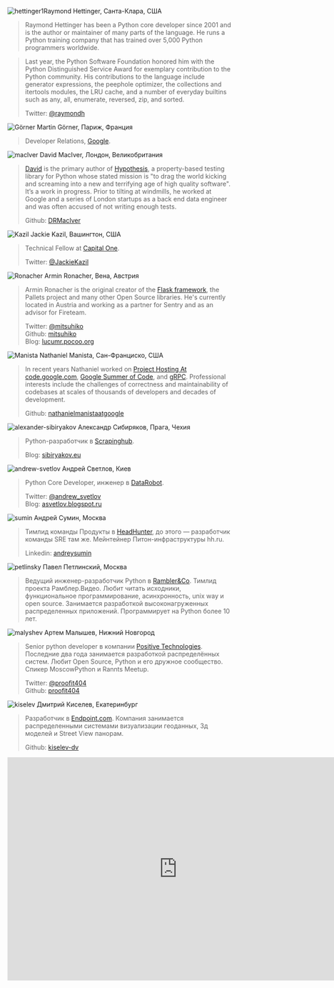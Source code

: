 <a name="Raymond-Hettinger"></a>![hettinger1](https://img-fotki.yandex.ru/get/25939/121639917.db/0_14b553_340e664f_orig)Raymond Hettinger, Санта-Клара, США

> Raymond Hettinger has been a Python core developer since 2001 and is the author or maintainer of many parts of the language. He runs a Python training company that has trained over 5,000 Python programmers worldwide.

> Last year, the Python Software Foundation honored him with the Python Distinguished Service Award for exemplary contribution to the Python community. His contributions to the language include generator expressions, the peephole optimizer, the collections and itertools modules, the LRU cache, and a number of everyday builtins such as any, all, enumerate, reversed, zip, and sorted.
>
> Twitter: [@raymondh](https://twitter.com/raymondh) 

<a name="Martin-Görner"></a>![Görner](https://img-fotki.yandex.ru/get/50455/121639917.dc/0_14d98e_c49853a3_orig) Martin Görner, Париж, Франция

> Developer Relations, [Google](https://www.google.com/).

<a name="David-maclver"></a>![maclver](https://img-fotki.yandex.ru/get/47776/121639917.db/0_14b557_10c8d66d_orig) David MacIver, Лондон, Великобритания

> [David](http://www.drmaciver.com/ ) is the primary author of [Hypothesis](http://hypothesis.readthedocs.org/), a property-based testing library for Python whose stated mission is "to drag the world kicking and screaming into a new and terrifying age of high quality software". It’s a work in progress. Prior to tilting at windmills, he worked at Google and a series of London startups as a back end data engineer and was often accused of not writing enough tests.
>
> Github: [DRMacIver](https://github.com/DRMacIver)

<a name="Jackie-Kazil"></a>![Kazil](https://img-fotki.yandex.ru/get/28292/121639917.dc/0_14d98a_173ea49f_orig) Jackie Kazil, Вашингтон, США

> Technical Fellow at [Capital One](https://www.capitalone.com).
>
> Twitter: [@JackieKazil](https://twitter.com/JackieKazil) 

<a name="Ronacher"></a>![Ronacher](https://img-fotki.yandex.ru/get/30894/121639917.db/0_14ab60_949a4635_orig) Armin Ronacher, Вена, Австрия

> Armin Ronacher is the original creator of the [Flask framework](http://flask.pocoo.org/), the Pallets project and many other Open Source libraries.
He's currently located in Austria and working as a partner for Sentry and as an advisor for Fireteam.
>
> Twitter: [@mitsuhiko](https://twitter.com/mitsuhiko)  
> Github: [mitsuhiko](https://github.com/mitsuhiko)  
> Blog: [lucumr.pocoo.org](http://lucumr.pocoo.org/)

<a name="Nathaniel-Manista"></a>![Manista](https://img-fotki.yandex.ru/get/59613/121639917.dc/0_14da09_30d0feb3_orig) Nathaniel Manista, Сан-Франциско, США 
>
>  In recent years Nathaniel worked on [Project Hosting At code.google.com](https://www.google.com/url?hl=ru&q=https://en.wikipedia.org/wiki/Google_Developers%23Google_Code&source=gmail&ust=1463207579648000&usg=AFQjCNHvjLHP8M2-aRtX036OkzpIPQbXTQ), [Google Summer of Code](https://www.google.com/url?hl=ru&q=https://summerofcode.withgoogle.com/&source=gmail&ust=1463207579648000&usg=AFQjCNGzlnvwQNcEQb83GSvjf1SOsS1WAQ), and [gRPC](https://www.google.com/url?hl=ru&q=http://www.grpc.io/&source=gmail&ust=1463207579648000&usg=AFQjCNG2Jb7trzJbibTUHHqusCLHBfIK3w). Professional interests include the challenges of correctness and maintainability of codebases at scales of thousands of developers and decades of development.
>
> Github: [nathanielmanistaatgoogle](https://github.com/nathanielmanistaatgoogle) 

<a name="alexander-sibiryakov"></a>![alexander-sibiryakov](https://img-fotki.yandex.ru/get/45704/121639917.db/0_14b555_5e902961_orig) Александр Сибиряков, Прага, Чехия

> Python-разработчик в [Scrapinghub](http://scrapinghub.com).
>
> Blog: [sibiryakov.eu](http://sibiryakov.eu)

<a name="andrew-svetlov"></a>![andrew-svetlov](https://img-fotki.yandex.ru/get/60015/121639917.db/0_14b554_387ef7a0_orig) Андрей Светлов, Киев

> Python Core Developer, инженер в [DataRobot](http://www.datarobot.com).
>
> Twitter: [@andrew_svetlov](https://twitter.com/andrew_svetlov)  
> Blog: [asvetlov.blogspot.ru](http://asvetlov.blogspot.ru/)

<a name="andrew-sumin"></a>![sumin](https://img-fotki.yandex.ru/get/42385/121639917.db/0_14b556_84f3e61d_orig) Андрей Сумин, Москва

> Тимлид команды Продукты в [HeadHunter](https://ekaterinburg.hh.ru), до этого — разработчик команды SRE там же. Мейнтейнер Питон-инфраструктуры hh.ru.
>
> Linkedin: [andreysumin](https://www.linkedin.com/in/andreysumin)  

<a name="pavel-petlinsky"></a>![petlinsky](https://img-fotki.yandex.ru/get/117578/121639917.db/0_14b558_772965cd_orig) Павел Петлинский, Москва
> 
> Ведущий инженер-разработчик Python в [Rambler&Co](http://rambler-co.ru). Тимлид проекта Рамблер.Видео. Любит читать исходники, функциональное программирование, асинхронность, unix way и open source. Занимается разработкой высоконагруженных распределенных приложений. Программирует на Python более 10 лет.

<a name="malyshev"></a>![malyshev](https://img-fotki.yandex.ru/get/50061/121639917.dc/0_14d40c_42d4d5ee_orig) Артем Малышев, Нижний Новгород
>
> Senior python developer в компании [Positive Technologies](http://www.ptsecurity.ru). Последние два года занимается разработкой распределённых систем. Любит Open Source, Python и его дружное сообщество. Спикер MoscowPython и Rannts Meetup.
>
> Twitter: [@proofit404]( https://twitter.com/proofit404)  
> Github: [proofit404](https://github.com/proofit404/)

<a name="kiselev"></a>![kiselev](https://img-fotki.yandex.ru/get/58454/121639917.dc/0_14da0a_f392f13b_orig) Дмитрий Киселев, Екатеринбург
>
> Разработчик в [Endpoint.com](https://www.endpoint.com). Компания занимается распределенными системами визуализации геоданных, 3д моделей и Street View панорам. 
> 
> Github: [kiselev-dv](https://github.com/kiselev-dv)

<iframe src="https://docs.google.com/forms/d/1YYY7epb0LfLrvmxmBthQicmvMgAjpFApH66w6XzokBk/viewform?embedded=true" width="760" height="500" frameborder="0" marginheight="0" marginwidth="0">Загрузка...</iframe>




